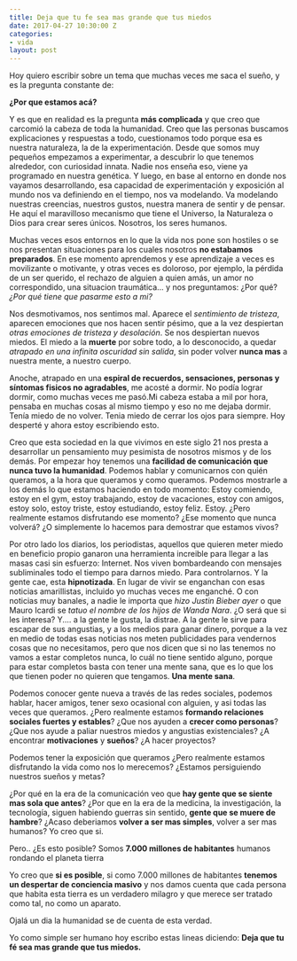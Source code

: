 ```yaml
---
title: Deja que tu fe sea mas grande que tus miedos
date: 2017-04-27 10:30:00 Z
categories:
- vida
layout: post
---
```

Hoy quiero escribir sobre un tema que muchas veces me saca el sueño, y es la pregunta constante de:

**¿Por que estamos acá?**

Y es que en realidad es la pregunta **más complicada** y que creo que carcomió la cabeza de toda la humanidad.
Creo que las personas buscamos explicaciones y respuestas a todo, cuestionamos todo porque esa es nuestra naturaleza, la de la experimentación. Desde que somos muy pequeños empezamos a experimentar, a descubrir lo que tenemos alrededor, con curiosidad innata. Nadie nos enseña eso, viene ya programado en nuestra genética. Y luego, en base al entorno en donde nos vayamos desarrollando, esa capacidad de experimentación y exposición al mundo nos va definiendo en el tiempo, nos va modelando. Va modelando nuestras creencias, nuestros gustos, nuestra manera de sentir y de pensar. He aquí el maravilloso mecanismo que tiene el Universo, la Naturaleza o Dios para crear seres únicos. Nosotros, los seres humanos.

Muchas veces esos entornos en lo que la vida nos pone son hostiles o se nos presentan situaciones para los cuales nosotros **no estabamos preparados**. En ese momento aprendemos y ese aprendizaje a veces es movilizante o motivante, y otras veces es doloroso, por ejemplo, la pérdida de un ser querido, el rechazo de alguien a quien amás, un amor no correspondido, una situacion traumática... y nos preguntamos: ¿Por qué? *¿Por qué tiene que pasarme esto a mi?*

Nos desmotivamos, nos sentimos mal. Aparece el *sentimiento de tristeza*, aparecen emociones que nos hacen sentir pésimo, que a la vez despiertan *otras emociones de tristeza y desolación*. Se nos despiertan nuevos miedos. El miedo a la **muerte** por sobre todo, a lo desconocido, a quedar *atrapado en una infinita oscuridad sin salida*, sin poder volver **nunca mas** a nuestra mente, a nuestro cuerpo.

Anoche, atrapado en una **espiral de recuerdos, sensaciones, personas y síntomas fisicos no agradables**, me acosté a dormir. No podía lograr dormir, como muchas veces me pasó.Mi cabeza estaba a mil por hora, pensaba en muchas cosas al mismo tiempo y eso no me dejaba dormir. Tenía miedo de no volver. Tenia miedo de cerrar los ojos para siempre. Hoy desperté y ahora estoy escribiendo esto.

Creo que esta sociedad en la que vivimos en este siglo 21 nos presta a desarrollar un pensamiento muy pesimista de nosotros mismos y de los demás. Por empezar hoy tenemos una **facilidad de comunicación que nunca tuvo la humanidad**. Podemos hablar y comunicarnos con quién queramos, a la hora que queramos y como queramos. Podemos mostrarle a los demás lo que estamos haciendo en todo momento: Estoy comiendo, estoy en el gym, estoy trabajando, estoy de vacaciones, estoy con amigos, estoy solo, estoy triste, estoy estudiando, estoy feliz. Estoy. ¿Pero realmente estamos disfrutando ese momento? ¿Ese momento que nunca volverá? ¿O simplemente lo hacemos para demostrar que estamos vivos?

Por otro lado los diarios, los periodistas, aquellos que quieren meter miedo en beneficio propio ganaron una herramienta increible para llegar a las masas casi sin esfuerzo: Internet. Nos viven bombardeando con mensajes subliminales todo el tiempo para darnos miedo. Para controlarnos. Y la gente cae, esta **hipnotizada**. En lugar de vivir se enganchan con esas noticias amarillistas, incluido yo muchas veces me enganché. O con noticias muy banales, a nadie le importa que *hizo Justin Bieber ayer* o que Mauro Icardi se *tatuo el nombre de los hijos de Wanda Nara*. ¿O será que si les interesa? Y.... a la gente le gusta, la distrae. A la gente le sirve para escapar de sus angustias, y a los medios para ganar dinero, porque a la vez en medio de todas esas noticias nos meten publicidades para vendernos cosas que no necesitamos, pero que nos dicen que si no las tenemos no vamos a estar completos nunca, lo cuál no tiene sentido alguno, porque para estar completos basta con tener una mente sana, que es lo que los que tienen poder no quieren que tengamos. **Una mente sana**.

Podemos conocer gente nueva a través de las redes sociales, podemos hablar, hacer amigos, tener sexo ocasional con alguien, y asi todas las veces que queramos. ¿Pero realmente estamos **formando relaciones sociales fuertes y estables**? ¿Que nos ayuden a **crecer como personas**? ¿Que nos ayude a paliar nuestros miedos y angustias existenciales? ¿A encontrar **motivaciones** y **sueños**? ¿A hacer proyectos?

Podemos tener la exposición que queramos ¿Pero realmente estamos disfrutando la vida como nos lo merecemos? ¿Estamos persiguiendo nuestros sueños y metas?

¿Por qué en la era de la comunicación veo que **hay gente que se siente mas sola que antes**? ¿Por que en la era de la medicina, la investigación, la tecnología, siguen habiendo guerras sin sentido, **gente que se muere de hambre**? ¿Acaso deberiamos **volver a ser mas simples**, volver a ser mas humanos? Yo creo que si.

Pero.. ¿Es esto posible? Somos **7.000 millones de habitantes** humanos rondando el planeta tierra

Yo creo que **si es posible**, si como 7.000 millones de habitantes **tenemos un despertar de conciencia masivo** y nos damos cuenta que cada persona que habita esta tierra es un verdadero milagro y que merece ser tratado como tal, no como un aparato.

Ojalá un dia la humanidad se de cuenta de esta verdad.

Yo como simple ser humano hoy escribo estas lineas diciendo: **Deja que tu fé sea mas grande que tus miedos.**
